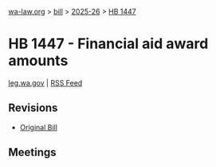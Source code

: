 [wa-law.org](/) > [bill](/bill/) > [2025-26](/bill/2025-26/) > [HB 1447](/bill/2025-26/hb/1447/)

# HB 1447 - Financial aid award amounts
[leg.wa.gov](https://app.leg.wa.gov/billsummary?BillNumber=1447&Year=2025&Initiative=false) | [RSS Feed](./rss.xml)

## Revisions
* [Original Bill](1/)

## Meetings